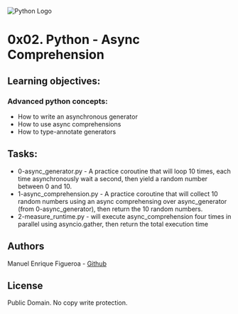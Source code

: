 ![Python Logo](https://external-content.duckduckgo.com/iu/?u=https%3A%2F%2Fpluralsight.imgix.net%2Fpaths%2Fpython-7be70baaac.png&f=1&nofb=1)
# 0x02. Python - Async Comprehension


## Learning objectives: 
### Advanced python concepts:
* How to write an asynchronous generator
* How to use async comprehensions
* How to type-annotate generators

## Tasks:

* 0-async_generator.py - A practice coroutine that will loop 10 times, each time asynchronously wait a second, then yield a random number between 0 and 10.
* 1-async_comprehension.py - A practice coroutine that will collect 10 random numbers using an async comprehensing over async_generator (from 0-async_generator), then return the 10 random numbers.
* 2-measure_runtime.py -      will execute async_comprehension four times in parallel using asyncio.gather, then return the total execution time

## Authors
Manuel Enrique Figueroa - [Github](https://github.com/FicusCarica308)

## License
Public Domain. No copy write protection.
